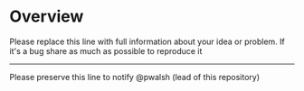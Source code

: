 # Overview

Please replace this line with full information about your idea or problem. If it's a bug share as much as possible to reproduce it

---

Please preserve this line to notify @pwalsh (lead of this repository)
